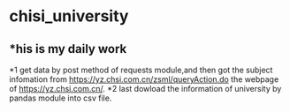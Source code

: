 # chisi_university
*his is my daily work
----
*1 get data by post method of requests module,and then got the subject infomation from https://yz.chsi.com.cn/zsml/queryAction.do the webpage of https://yz.chsi.com.cn/.
*2 last dowload the information of university by pandas module into csv file.
